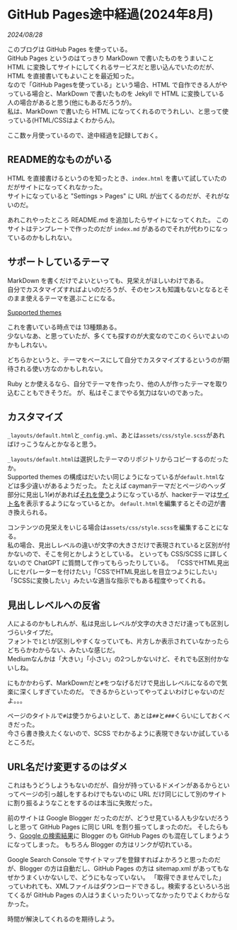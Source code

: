 # GitHub Pages途中経過(2024年8月)

<i>2024/08/28</i>

このブログは GitHub Pages を使っている。  
GitHub Pages というのはてっきり MarkDown で書いたものをうまいこと HTML に変換してサイトにしてくれるサービスだと思い込んでいたのだが、HTML を直接書いてもよいことを最近知った。  
なので「GitHub Pagesを使っている」という場合、HTML で自作できる人がやっている場合と、MarkDown で書いたものを Jekyll で HTML に変換している人の場合があると思う(他にもあるだろうが)。  
私は、MarkDown で書いたら HTML になってくれるのでうれしい、と思って使っている(HTML/CSSはよくわからん)。

ここ数ヶ月使っているので、途中経過を記録しておく。

## README的なものがいる

HTML を直接書けるというのを知ったとき、`index.html` を書いて試していたのだがサイトになってくれなかった。  
サイトになっていると "Settings > Pages" に URL が出てくるのだが、それがないのだ。

あれこれやったところ README.md を追加したらサイトになってくれた。
このサイトはテンプレートで作ったのだが `index.md` があるのでそれが代わりになっているのかもしれない。

## サポートしているテーマ

MarkDown を書くだけでよいといっても、見栄えがほしいわけである。  
自分でカスタマイズすればよいのだろうが、そのセンスも知識もないとなるとそのまま使えるテーマを選ぶことになる。

[Supported themes](https://pages.github.com/themes/)

これを書いている時点では 13種類ある。  
少ないなあ、と思っていたが、多くても探すのが大変なのでこのくらいでよいのかもしれない。

どちらかというと、テーマをベースにして自分でカスタマイズするというのが期待される使い方なのかもしれない。

Ruby とか使えるなら、自分でテーマを作ったり、他の人が作ったテーマを取り込むこともできそうだ。
が、私はそこまでやる気力はないのであった。

## カスタマイズ

`_layouts/default.html`と`_config.yml`、あとは`assets/css/style.scss`があればけっこうなんとかなると思う。

`_layouts/default.html`は選択したテーマのリポジトリからコピーするのだったか。  
Supported themes の構成はだいたい同じようになっているが`default.html`などは多少違いがあるようだった。
たとえば caymanテーマだとページのヘッダ部分に見出し1(`#`)があれば[それを使う](https://github.com/pages-themes/cayman/blob/56aa6db3b5088a555aa563e8bf071f3d18565d3b/_layouts/default.html#L19)ようになっているが、hackerテーマは[サイト名](https://github.com/pages-themes/hacker/blob/e3c8d1ad288894be216002a5bc29fc611aeab9ac/_layouts/default.html#L18)を表示するようになっているとか。
`default.html`を編集するとその辺が書き換えられる。

コンテンツの見栄えをいじる場合は`assets/css/style.scss`を編集することになる。  
私の場合、見出しレベルの違いが文字の大きさだけで表現されていると区別が付かないので、そこを何とかしようとしている。
といっても CSS/SCSS に詳しくないので ChatGPT に質問して作ってもらったりしている。
「CSSでHTML見出しにセパレーターを付けたい」「CSSでHTML見出しを目立つようにしたい」「SCSSに変換したい」みたいな適当な指示でもある程度やってくれる。

## 見出しレベルへの反省

人によるのかもしれんが、私は見出しレベルが文字の大きさだけ違っても区別しづらいタイプだ。  
フォントで`1`と`l`が区別しやすくなっていても、片方しか表示されていなかったらどちらかわからない、みたいな感じだ。  
Mediumなんかは「大きい」「小さい」の2つしかないけど、それでも区別付かないしね。

にもかかわらず、MarkDownだと`#`をつなげるだけで見出しレベルになるので気楽に深くしすぎていたのだ。
できるからといってやってよいわけじゃないのだよ。。。  

ページのタイトルで`#`は使うからよいとして、あとは`##`と`###`くらいにしておくべきだった。  
今さら書き換えたくないので、SCSS でわかるように表現できないか試しているところだ。

## URL名だけ変更するのはダメ

これはもうどうしようもないのだが、自分が持っているドメインがあるからといってページの引っ越しをするわけでもないのに URL だけ同じにして別のサイトに割り振るようなことをするのは本当に失敗だった。

前のサイトは Google Blogger だったのだが、どうせ見ている人も少ないだろうしと思って GitHub Pages に同じ URL を割り振ってしまったのだ。
そしたらもう、[Google の検索結果](https://www.google.co.jp/search?q=site%3Ahttps%3A%2F%2Fblog.hirokuma.work&newwindow=1&sca_esv=084c57da62ed842d&sca_upv=1&ei=YH7OZpOQFo7Y1e8P7tSM8QU&ved=0ahUKEwiTwOe-xZaIAxUObPUHHW4qI14Q4dUDCBA&uact=5&oq=site%3Ahttps%3A%2F%2Fblog.hirokuma.work&gs_lp=Egxnd3Mtd2l6LXNlcnAiH3NpdGU6aHR0cHM6Ly9ibG9nLmhpcm9rdW1hLndvcmtI8QlQAFgAcAF4AJABAJgBggKgAYICqgEDMi0xuAEDyAEAmAIAoAIAmAMAiAYBkgcAoAcz&sclient=gws-wiz-serp)に Blogger のも GitHub Pages のも混在してしまうようになってしまった。
もちろん Blogger の方はリンクが切れている。

Google Search Console でサイトマップを登録すればよかろうと思ったのだが、Blogger の方は自動だし、GitHub Pages の方は sitemap.xml があってもなぜかうまくいかないしで、どうにもなっていない。
「取得できませんでした」っていわれても、XMLファイルはダウンロードできるし。検索するといろいろ出てくるが GitHub Pages の人はうまくいったりいってなかったりでよくわからなかった。

時間が解決してくれるのを期待しよう。
